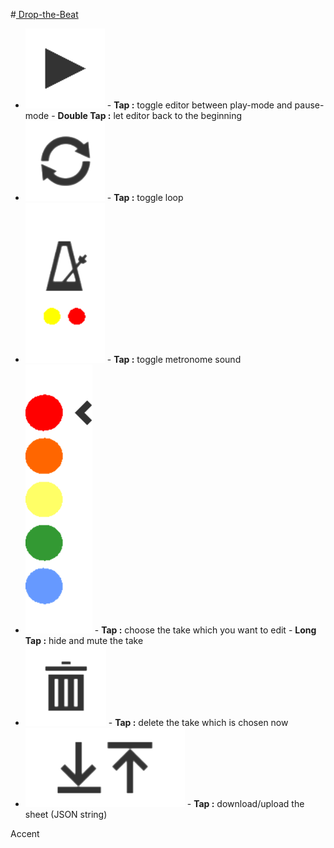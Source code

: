 #<a href="http://jennyhyc.github.io/Drop-the-Beat/editor.html"> Drop-the-Beat</a>


- <img src="images/README/play.png" />
  - <b>Tap        :</b> toggle editor between play-mode and pause-mode
  - <b>Double Tap :</b> let editor back to the beginning
- <img src="images/README/loop.png" />
  - <b>Tap        :</b> toggle loop
- <img src="images/README/metronome.png" />
  - <b>Tap        :</b> toggle metronome sound
- <img src="images/README/takes.png" />
  - <b>Tap        :</b> choose the take which you want to edit
  - <b>Long Tap   :</b> hide and mute the take
- <img src="images/README/delete.png" />
  - <b>Tap        :</b> delete the take which is chosen now
- <img src="images/README/up-download.png" />
  - <b>Tap        :</b> download/upload the sheet (JSON string)

Accent
